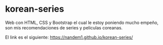 # korean-series

Web con HTML, CSS y Bootstrap el cual le estoy poniendo mucho empeño, son mis recomendaciones de series y peliculas coreanas.

El link es el siguiente: https://nandem1.github.io/korean-series/
